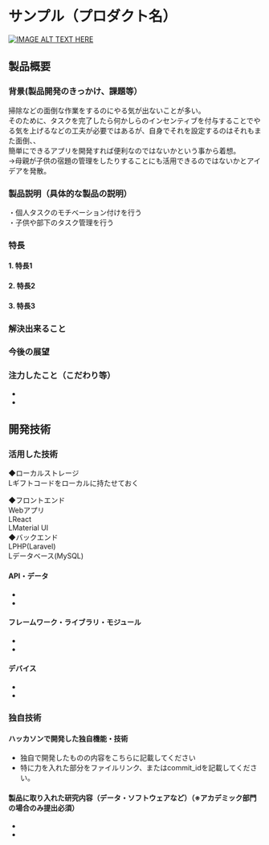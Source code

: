 # サンプル（プロダクト名）

[![IMAGE ALT TEXT HERE](https://jphacks.com/wp-content/uploads/2022/08/JPHACKS2022_ogp.jpg)](https://www.youtube.com/watch?v=LUPQFB4QyVo)

## 製品概要
### 背景(製品開発のきっかけ、課題等）
 掃除などの面倒な作業をするのにやる気が出ないことが多い。<br>
 そのために、タスクを完了したら何かしらのインセンティブを付与することでやる気を上げるなどの工夫が必要ではあるが、自身でそれを設定するのはそれもまた面倒、、<br>
 簡単にできるアプリを開発すれば便利なのではないかという事から着想。<br>
 →母親が子供の宿題の管理をしたりすることにも活用できるのではないかとアイデアを発散。<br>
 
### 製品説明（具体的な製品の説明）
・個人タスクのモチベーション付けを行う<br>
・子供や部下のタスク管理を行う
### 特長
#### 1. 特長1
#### 2. 特長2
#### 3. 特長3

### 解決出来ること
### 今後の展望
### 注力したこと（こだわり等）
* 
* 

## 開発技術
### 活用した技術
◆ローカルストレージ<br>
	 Lギフトコードをローカルに持たせておく
	 
◆フロントエンド<br>
 	Webアプリ<br>
   LReact<br>
		  LMaterial UI<br>
◆バックエンド<br>
 	LPHP(Laravel)<br>
	 Lデータベース(MySQL)<br>

#### API・データ
* 
* 

#### フレームワーク・ライブラリ・モジュール
* 
* 

#### デバイス
* 
* 

### 独自技術
#### ハッカソンで開発した独自機能・技術
* 独自で開発したものの内容をこちらに記載してください
* 特に力を入れた部分をファイルリンク、またはcommit_idを記載してください。

#### 製品に取り入れた研究内容（データ・ソフトウェアなど）（※アカデミック部門の場合のみ提出必須）
* 
* 
